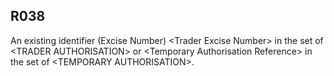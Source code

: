 ## R038
An existing identifier (Excise Number) &lt;Trader Excise Number&gt; in the set of &lt;TRADER AUTHORISATION&gt; or &lt;Temporary Authorisation Reference&gt; in the set of &lt;TEMPORARY AUTHORISATION&gt;.
